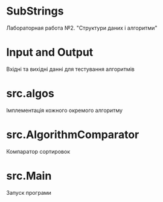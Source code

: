 # SubStrings
Лабораторная работа №2. "Структури даних і алгоритми"

# Input and Output

Вхiднi та вихiднi даннi для тестування алгоритмiв

# src.algos
Iмплементацiя кожного окремого алгоритму

# src.AlgorithmComparator
Компаратор сортировок

# src.Main 
Запуск програми
